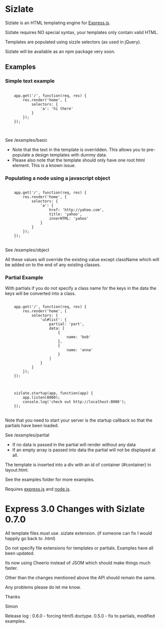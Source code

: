 

<h1>Sizlate</h1>

Sizlate is an HTML templating engine for <a href="http://expressjs.com">Express.js</a>.

Sizlate requires NO special syntax, your templates only contain valid HTML.

Templates are populated using sizzle selectors (as used in jQuery).

Sizlate will be available as an npm package very soon.

<h2>Examples</h2>

<h3>Simple text example</h3>
<pre>
<code>	
	app.get('/', function(req, res) {
		res.render('home', {
			selectors: {
				'a': 'hi there'
			}	
		});
	});

</code>
</pre>
See /examples/basic

<ul>
<li>Note that the text in the template is overridden. This allows you to pre-populate a design templates with dummy data. </li>
<li>Please also note that the template should only have one root html element. This is a known issue.</li>
</ul>
<h3>Populating a node using a javascript object</h3>
<pre>
<code>	
	app.get('/', function(req, res) {
		res.render('home', {
			selectors: {
				'a': {
					href: 'http://yahoo.com',
					title: 'yahoo',
					innerHTML: 'yahoo'
				}
			}	
		});
	});
</code>
</pre>
See /examples/object


All these values will override the existing value except className which will be added on to the end of any existing classes.



<h3>Partial Example</h3>


With partials if you do not specify a class name for the keys in the data the keys will be converted into a class.
<pre>
<code>	
	app.get('/', function(req, res) {
		res.render('home', {
			selectors: {
				'ul#list': {
					partial: 'part',
					data: [
						{
							name: 'bob'
						},
						{
							name: 'anna'
						}
					]
				}
			}	
		});
	});
	
	
	
	sizlate.startup(app, function(app) {
		app.listen(8000);
		console.log('check out http://localhost:8000');	
	});
</code>
</pre>

<p>
Note that you need to start your server is the startup callback so that the partials have been loaded.
</p>

See /examples/partial

<ul>
	<li>If no data is passed in the partial will render without any data</li>
	<li>If an empty array is passed into data the partial will not be displayed at all.</li>
</ul>


The template is inserted into a div with an id of container (#container) in layout.html.

See the examples folder for more examples.



Requires <a href="http://expressjs.com/">express.js</a> and <a href="http://nodejs.org/">node.js</a>.



<h1>Express 3.0 Changes with Sizlate 0.7.0</h1>

All template files must use .sizlate extension. (if someone can fix I would happily go back to .html)

Do not specify file extensions for templates or partials. Examples have all been updated.

Its now using Cheerio instead of JSOM which should make things much faster.

Other than the changes mentioned above the API should remain the same. 

Any problems please do let me know.

Thanks

Simon

Release log : 
0.6.0 - forcing html5 doctype.
0.5.0 - fix to partials, modified examples.

